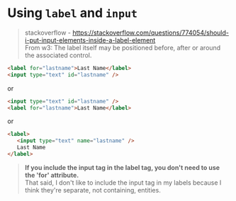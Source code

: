 # Using `label` and `input`

> stackoverflow - https://stackoverflow.com/questions/774054/should-i-put-input-elements-inside-a-label-element  
> From w3: The label itself may be positioned before, after or around the associated control. 

```html
<label for="lastname">Last Name</label>
<input type="text" id="lastname" />
```

or

```html
<input type="text" id="lastname" />
<label for="lastname">Last Name</label>
```

or

```html
<label>
   <input type="text" name="lastname" />
   Last Name
</label>
```

> **If you include the input tag in the label tag, you don't need to use the 'for' attribute.**    
That said, I don't like to include the input tag in my labels because I think they're separate, not containing, entities.
